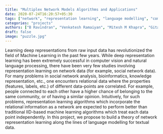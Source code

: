 ```yaml
---
title: "Multiplex Network Models Algorithms and Applications"
date: 2020-07-24T16:20:57+05:30
tags: ["network", "representation learning", "language modelling", "computational biology"]
categories: "projects"
authors: ["B Ravindran", "Venkatesh Ramaiyan", "Mitesh M Khapra", "Gitakrishnan Ramadurai"]
draft: false
image: "puzzle.jpg"
---
```



Learning deep representations from raw input data has revolutionized the field of Machine Learning in the past few years. While deep representation learning has been extremely successful in computer vision and natural language processing, there have been very few studies involving representation learning on network data (for example, social network data). For many problems in social network analysis, bioinformatics, knowledge representation, etc., one encounters relational data where the properties (features, labels, etc.) of different data-points are correlated. For example, people connected to each other have a higher chance of belonging to the same community, or of having a similar opinion. Intuitively, for such problems, representation learning algorithms which incorporate the relational information as a network are expected to perform better than traditional IID-based machine learning algorithms which treat each data point independently. In this project, we propose to build a theory of network representation learning along the lines of language modelling for textual data.

